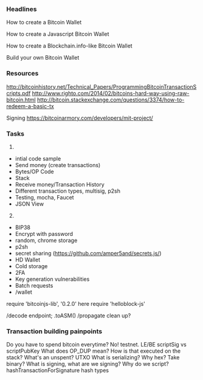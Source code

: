 ### Headlines
How to create a Bitcoin Wallet

How to create a Javascript Bitcoin Wallet

How to create a Blockchain.info-like Bitcoin Wallet

Build your own Bitcoin Wallet

### Resources
http://bitcoinhistory.net/Technical_Papers/ProgrammingBitcoinTransactionScripts.pdf
http://www.righto.com/2014/02/bitcoins-hard-way-using-raw-bitcoin.html
http://bitcoin.stackexchange.com/questions/3374/how-to-redeem-a-basic-tx

Signing
https://bitcoinarmory.com/developers/mit-project/


### Tasks

1.
- intial code sample
- Send money (create transactions)
- Bytes/OP Code
- Stack
- Receive money/Transaction History
- Different transaction types, multisig, p2sh
- Testing, mocha, Faucet
- JSON View

2.
 - BIP38
 - Encrypt with password
 - random, chrome storage
 - p2sh
 - secret sharing (https://github.com/amper5and/secrets.js/)
 - HD Wallet
 - Cold storage
 - 2FA
 - Key generation vulnerabilities
 - Batch requests
 - /wallet


require 'bitcoinjs-lib', '0.2.0' here
require 'helloblock-js'

/decode endpoint; .toASM()
/propagate clean up?

### Transaction building painpoints

Do you have to spend bitcoin everytime? No! testnet.
LE/BE
scriptSig vs scriptPubKey
What does OP_DUP mean? How is that executed on the stack?
What's an unspent? UTXO
What is serializing? Why hex? Take binary?
What is signing, what are we signing? Why do we script?
hashTransactionForSignature
hash types
